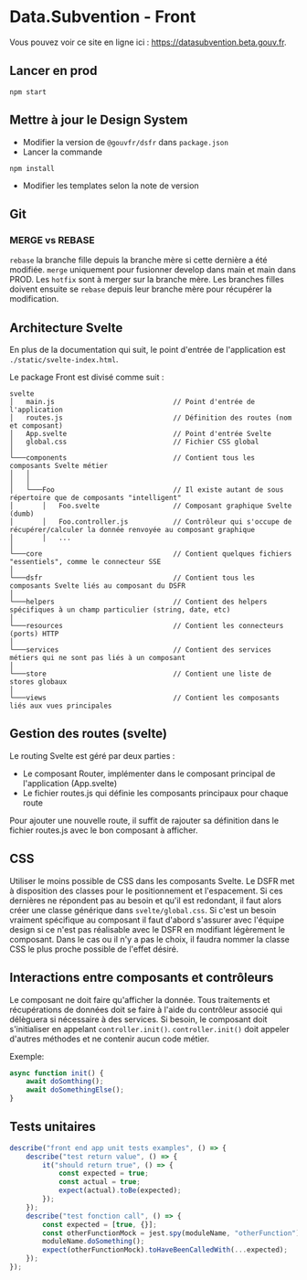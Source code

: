 # Data.Subvention - Front

Vous pouvez voir ce site en ligne ici : https://datasubvention.beta.gouv.fr.

## Lancer en prod

```
npm start
```

## Mettre à jour le Design System

-   Modifier la version de `@gouvfr/dsfr` dans `package.json`
-   Lancer la commande

```
npm install
```

-   Modifier les templates selon la note de version

## Git

### MERGE vs REBASE

`rebase` la branche fille depuis la branche mère si cette dernière a été modifiée.
`merge` uniquement pour fusionner develop dans main et main dans PROD.
Les `hotfix` sont à merger sur la branche mère. Les branches filles doivent ensuite se `rebase` depuis leur branche mère pour récupérer la modification.

## Architecture Svelte

En plus de la documentation qui suit, le point d'entrée de l'application est `./static/svelte-index.html`.

Le package Front est divisé comme suit :

```
svelte
│   main.js                             // Point d'entrée de l'application
│   routes.js                           // Définition des routes (nom et composant)
│   App.svelte                          // Point d'entrée Svelte
│   global.css                          // Fichier CSS global
│
└───components                          // Contient tous les composants Svelte métier
│   │
│   │
│   └───Foo                             // Il existe autant de sous répertoire que de composants "intelligent"
│       │   Foo.svelte                  // Composant graphique Svelte (dumb)
│       │   Foo.controller.js           // Contrôleur qui s'occupe de récupérer/calculer la donnée renvoyée au composant graphique
│       │   ...
│
└───core                                // Contient quelques fichiers "essentiels", comme le connecteur SSE
│
└───dsfr                                // Contient tous les composants Svelte liés au composant du DSFR
│
└───helpers                             // Contient des helpers spécifiques à un champ particulier (string, date, etc)
│
└───resources                           // Contient les connecteurs (ports) HTTP
│
└───services                            // Contient des services métiers qui ne sont pas liés à un composant
│
└───store                               // Contient une liste de stores globaux
│
└───views                               // Contient les composants liés aux vues principales
```

## Gestion des routes (svelte)

Le routing Svelte est géré par deux parties :

-   Le composant Router, implémenter dans le composant principal de l'application (App.svelte)
-   Le fichier routes.js qui définie les composants principaux pour chaque route

Pour ajouter une nouvelle route, il suffit de rajouter sa définition dans le fichier routes.js avec le bon composant à afficher.

## CSS

Utiliser le moins possible de CSS dans les composants Svelte. Le DSFR met à disposition des classes pour le positionnement et l'espacement. Si ces dernières ne répondent pas au besoin et qu'il est redondant, il faut alors créer une classe générique dans `svelte/global.css`. Si c'est un besoin vraiment spécifique au composant il faut d'abord s'assurer avec l'équipe design si ce n'est pas réalisable avec le DSFR en modifiant légèrement le composant. Dans le cas ou il n'y a pas le choix, il faudra nommer la classe CSS le plus proche possible de l'effet désiré.

## Interactions entre composants et contrôleurs

Le composant ne doit faire qu'afficher la donnée. Tous traitements et récupérations de données doit se faire à l'aide du contrôleur associé qui délèguera si nécessaire à des services.
Si besoin, le composant doit s'initialiser en appelant `controller.init()`.
`controller.init()` doit appeler d'autres méthodes et ne contenir aucun code métier.

Exemple:

```js
async function init() {
    await doSomthing();
    await doSomethingElse();
}
```

## Tests unitaires

```js
describe("front end app unit tests examples", () => {
    describe("test return value", () => {
        it("should return true", () => {
            const expected = true;
            const actual = true;
            expect(actual).toBe(expected);
        });
    });
    describe("test fonction call", () => {
        const expected = [true, {}];
        const otherFunctionMock = jest.spy(moduleName, "otherFunction");
        moduleName.doSomething();
        expect(otherFunctionMock).toHaveBeenCalledWith(...expected);
    });
});
```
